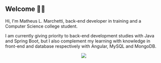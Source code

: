 ## Welcome 🧑‍💻️

Hi, I'm Matheus L. Marchetti, back-end developer in training and a Computer Science college student.

I am currently giving priority to back-end development studies with Java and Spring Boot, but I also complement my learning with knowledge in front-end and database respectively with Angular, MySQL and MongoDB. 

<p align="center"> <img src="https://github-readme-stats.vercel.app/api/top-langs/?username=matheuslmarchetti&layout=compact&langs_count=10&theme=dark"/>